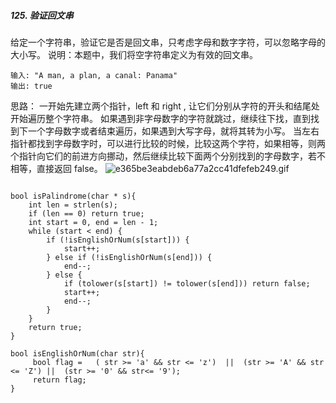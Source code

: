 ##### 125. 验证回文串
给定一个字符串，验证它是否是回文串，只考虑字母和数字字符，可以忽略字母的大小写。
说明：本题中，我们将空字符串定义为有效的回文串。
```
输入: "A man, a plan, a canal: Panama"
输出: true
```
思路：
一开始先建立两个指针，left 和 right , 让它们分别从字符的开头和结尾处开始遍历整个字符串。
如果遇到非字母数字的字符就跳过，继续往下找，直到找到下一个字母数字或者结束遍历，如果遇到大写字母，就将其转为小写。
当左右指针都找到字母数字时，可以进行比较的时候，比较这两个字符，如果相等，则两个指针向它们的前进方向挪动，然后继续比较下面两个分别找到的字母数字，若不相等，直接返回 false。
![e365be3eabdeb6a77a2cc41dfefeb249.gif](https://mmbiz.qpic.cn/mmbiz_gif/D67peceibeIRgFibeYPUbiaiboBSg7eqZPickia4FYib9QFaHt0Ml5zyc9oTo9lrUTicaINwBgq19GFYeABk5gp0S2iciaTQ/640?wx_fmt=gif&tp=webp&wxfrom=5&wx_lazy=1)
```

bool isPalindrome(char * s){
    int len = strlen(s);
    if (len == 0) return true;
    int start = 0, end = len - 1;
    while (start < end) {
        if (!isEnglishOrNum(s[start])) {
            start++;
        } else if (!isEnglishOrNum(s[end])) {
            end--;
        } else {  
            if (tolower(s[start]) != tolower(s[end])) return false;
            start++;
            end--;
        }
    }
    return true;
}

bool isEnglishOrNum(char str){
     bool flag =   ( str >= 'a' && str <= 'z')  ||  (str >= 'A' && str <= 'Z') ||  (str >= '0' && str<= '9');
     return flag; 
}
```
